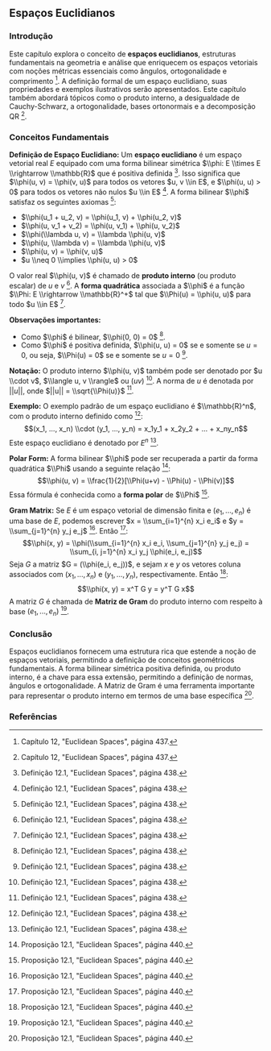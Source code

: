## Espaços Euclidianos

### Introdução
Este capítulo explora o conceito de **espaços euclidianos**, estruturas fundamentais na geometria e análise que enriquecem os espaços vetoriais com noções métricas essenciais como ângulos, ortogonalidade e comprimento [^1]. A definição formal de um espaço euclidiano, suas propriedades e exemplos ilustrativos serão apresentados. Este capítulo também abordará tópicos como o produto interno, a desigualdade de Cauchy-Schwarz, a ortogonalidade, bases ortonormais e a decomposição QR [^1].

### Conceitos Fundamentais

**Definição de Espaço Euclidiano:**
Um **espaço euclidiano** é um espaço vetorial real $E$ equipado com uma forma bilinear simétrica $\\phi: E \\times E \\rightarrow \\mathbb{R}$ que é positiva definida [^2]. Isso significa que $\\phi(u, v) = \\phi(v, u)$ para todos os vetores $u, v \\in E$, e $\\phi(u, u) > 0$ para todos os vetores não nulos $u \\in E$ [^2]. A forma bilinear $\\phi$ satisfaz os seguintes axiomas [^2]:

*   $\\phi(u_1 + u_2, v) = \\phi(u_1, v) + \\phi(u_2, v)$
*   $\\phi(u, v_1 + v_2) = \\phi(u, v_1) + \\phi(u, v_2)$
*   $\\phi(\\lambda u, v) = \\lambda \\phi(u, v)$
*   $\\phi(u, \\lambda v) = \\lambda \\phi(u, v)$
*   $\\phi(u, v) = \\phi(v, u)$
*   $u \\neq 0 \\implies \\phi(u, u) > 0$

O valor real $\\phi(u, v)$ é chamado de **produto interno** (ou produto escalar) de $u$ e $v$ [^2]. A **forma quadrática** associada a $\\phi$ é a função $\\Phi: E \\rightarrow \\mathbb{R}^+$ tal que $\\Phi(u) = \\phi(u, u)$ para todo $u \\in E$ [^2].

**Observações importantes:**
*   Como $\\phi$ é bilinear, $\\phi(0, 0) = 0$ [^2].
*   Como $\\phi$ é positiva definida, $\\phi(u, u) = 0$ se e somente se $u = 0$, ou seja, $\\Phi(u) = 0$ se e somente se $u = 0$ [^2].

**Notação:**
O produto interno $\\phi(u, v)$ também pode ser denotado por $u \\cdot v$, $\\langle u, v \\rangle$ ou $(u v)$ [^2]. A norma de $u$ é denotada por $||u||$, onde $||u|| = \\sqrt{\\Phi(u)}$ [^2].

**Exemplo:**
O exemplo padrão de um espaço euclidiano é $\\mathbb{R}^n$, com o produto interno definido como [^2]:
$$(x_1, ..., x_n) \\cdot (y_1, ..., y_n) = x_1y_1 + x_2y_2 + ... + x_ny_n$$
Este espaço euclidiano é denotado por $E^n$ [^2].

**Polar Form:**
A forma bilinear $\\phi$ pode ser recuperada a partir da forma quadrática $\\Phi$ usando a seguinte relação [^4]:
$$\\phi(u, v) = \\frac{1}{2}[\\Phi(u+v) - \\Phi(u) - \\Phi(v)]$$
Essa fórmula é conhecida como a **forma polar** de $\\Phi$ [^4].

**Gram Matrix:**
Se $E$ é um espaço vetorial de dimensão finita e $(e_1, ..., e_n)$ é uma base de $E$, podemos escrever $x = \\sum_{i=1}^{n} x_i e_i$ e $y = \\sum_{j=1}^{n} y_j e_j$ [^4]. Então [^4]:
$$\\phi(x, y) = \\phi(\\sum_{i=1}^{n} x_i e_i, \\sum_{j=1}^{n} y_j e_j) = \\sum_{i, j=1}^{n} x_i y_j \\phi(e_i, e_j)$$
Seja $G$ a matriz $G = (\\phi(e_i, e_j))$, e sejam $x$ e $y$ os vetores coluna associados com $(x_1, ..., x_n)$ e $(y_1, ..., y_n)$, respectivamente. Então [^4]:
$$\\phi(x, y) = x^T G y = y^T G x$$
A matriz $G$ é chamada de **Matriz de Gram** do produto interno com respeito à base $(e_1, ..., e_n)$ [^4].

### Conclusão

Espaços euclidianos fornecem uma estrutura rica que estende a noção de espaços vetoriais, permitindo a definição de conceitos geométricos fundamentais. A forma bilinear simétrica positiva definida, ou produto interno, é a chave para essa extensão, permitindo a definição de normas, ângulos e ortogonalidade. A Matriz de Gram é uma ferramenta importante para representar o produto interno em termos de uma base específica [^4].

### Referências
[^1]: Capítulo 12, "Euclidean Spaces", página 437.
[^2]: Definição 12.1, "Euclidean Spaces", página 438.
[^3]: Exemplo 12.1, "Euclidean Spaces", página 438.
[^4]: Proposição 12.1, "Euclidean Spaces", página 440.
<!-- END -->